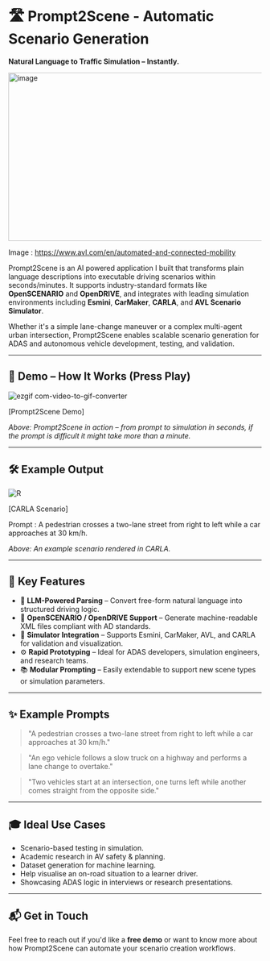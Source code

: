 # 🛣️ Prompt2Scene - Automatic Scenario Generation

**Natural Language to Traffic Simulation – Instantly.**

<img width="598" height="334" alt="image" src="https://github.com/user-attachments/assets/bccfc474-7f90-4dd5-a6e8-a99ce2f85a7a" />

Image : https://www.avl.com/en/automated-and-connected-mobility


Prompt2Scene is an AI powered application I built that transforms plain language descriptions into executable driving scenarios within seconds/minutes. It supports industry-standard formats like **OpenSCENARIO** and **OpenDRIVE**, and integrates with leading simulation environments including **Esmini**, **CarMaker**, **CARLA**, and **AVL Scenario Simulator**.

Whether it's a simple lane-change maneuver or a complex multi-agent urban intersection, Prompt2Scene enables scalable scenario generation for ADAS and autonomous vehicle development, testing, and validation.

---

## 🚀 Demo – How It Works (Press Play)

![ezgif com-video-to-gif-converter](https://github.com/user-attachments/assets/a5c060e4-b00c-4d90-896a-694842c0ec44)

[Prompt2Scene Demo]
  
*Above: Prompt2Scene in action – from prompt to simulation in seconds, if the prompt is difficult it might take more than a minute.*

---

## 🛠️ Example Output

![R](https://github.com/user-attachments/assets/a3eb3e0d-5939-4abf-9135-a3a56680606a)

[CARLA Scenario]

Prompt : A pedestrian crosses a two-lane street from right to left while a car approaches at 30 km/h.

*Above: An example scenario rendered in CARLA.*

---

## 🔧 Key Features

- 🧠 **LLM-Powered Parsing** – Convert free-form natural language into structured driving logic.
- 📄 **OpenSCENARIO / OpenDRIVE Support** – Generate machine-readable XML files compliant with AD standards.
- 🧪 **Simulator Integration** – Supports Esmini, CarMaker, AVL, and CARLA for validation and visualization.
- ⚙️ **Rapid Prototyping** – Ideal for ADAS developers, simulation engineers, and research teams.
- 📚 **Modular Prompting** – Easily extendable to support new scene types or simulation parameters.

---

## ✨ Example Prompts

> "A pedestrian crosses a two-lane street from right to left while a car approaches at 30 km/h."

> "An ego vehicle follows a slow truck on a highway and performs a lane change to overtake."

> "Two vehicles start at an intersection, one turns left while another comes straight from the opposite side."

---

## 🎓 Ideal Use Cases

- Scenario-based testing in simulation.
- Academic research in AV safety & planning.
- Dataset generation for machine learning.
- Help visualise an on-road situation to a learner driver.
- Showcasing ADAS logic in interviews or research presentations.

---

## 📬 Get in Touch

Feel free to reach out if you'd like a **free demo** or want to know more about how Prompt2Scene can automate your scenario creation workflows.
